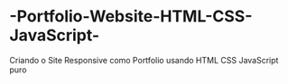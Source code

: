 # -Portfolio-Website-HTML-CSS-JavaScript-
Criando o Site Responsive como Portfolio usando HTML CSS JavaScript puro
